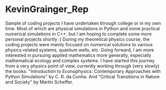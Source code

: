 # KevinGrainger_Rep
Sample of coding projects I have undertaken through college or in my own time.
Most of which are physical simulations in Python and some practical numerical simulations in C++, but I am hoping to complete some more personal projects shortly :)
During my theoretical physics course, the coding projects were mainly focused on numerical solutions to various physics-related systems, quantum wells, etc.
Going forward, I am more interested in pursuing applied mathematics more generally, especially mathematical ecology and complex systems. I have started this journey from a very physics point of view, currently working through (very slowly) the books: "Introduction to Econophysics: Contemporary Approaches with Python Simulations" by C. R. da Cunha. And "Critical Transitions in Nature and Society" by Martin Scheffer. 
